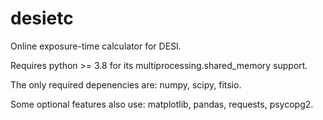 # desietc

Online exposure-time calculator for DESI.

Requires python >= 3.8 for its multiprocessing.shared_memory support.

The only required depenencies are: numpy, scipy, fitsio.

Some optional features also use: matplotlib, pandas, requests, psycopg2.
